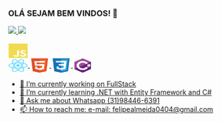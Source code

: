 ### OLÁ SEJAM BEM VINDOS! 👋

  <div>
  <a href="https://github.com/FelipeAmeida010">
  <img height="180em" src="https://github-readme-stats.vercel.app/api?username=FelipeAlmeida010&show_icons=true&theme=merko&include_all_commits=true&count_private=true"/>
  <img height="180em" src="https://github-readme-stats.vercel.app/api/top-langs/?username=FelipeAlmeida010&layout=compact&langs_count=16&theme=merko"/>
  
  </div>
  <div style="display: inline_block"><br>
  <img align="center" alt="Rafa-Js" height="30" width="40" src="https://raw.githubusercontent.com/devicons/devicon/master/icons/javascript/javascript-plain.svg">
  </div>
  
  <img align="center" alt="Rafa-React" height="30" width="40" src="https://raw.githubusercontent.com/devicons/devicon/master/icons/react/react-original.svg">
  <img align="center" alt="Rafa-HTML" height="30" width="40" src="https://raw.githubusercontent.com/devicons/devicon/master/icons/html5/html5-original.svg">
  <img align="center" alt="Rafa-CSS" height="30" width="40" src="https://raw.githubusercontent.com/devicons/devicon/master/icons/css3/css3-original.svg">
  <img align="center" alt="Rafa-Csharp" height="30" width="40" src="https://raw.githubusercontent.com/devicons/devicon/master/icons/csharp/csharp-original.svg">
  
  

  
  
  
  
  
- 🔭 I’m currently working on FullStack
- 🌱 I’m currently learning .NET with Entity Framework and C#
- 💬 Ask me about  Whatsapp (31)98446-6391
- 📫 How to reach me: e-mail: felipealmeida0404@gmail.com



